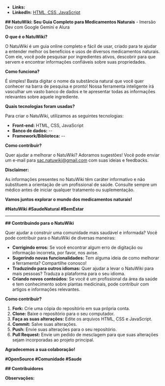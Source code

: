 * **Links:**
* **LinkedIn:** [HTML, CSS, JavaScript](https://www.linkedin.com/in/leonammonteiro/)

**## NatuWiki: Seu Guia Completo para Medicamentos Naturais** - Imersão Dev com Google Gemini e Alura

**O que é o NatuWiki?**

O NatuWiki é um guia online completo e fácil de usar, criado para te ajudar a entender melhor os benefícios e usos de diversos medicamentos naturais. Com ele, você pode pesquisar por ingredientes ativos, descobrir para que servem e encontrar informações confiáveis sobre suas propriedades. 

**Como funciona?**

É simples! Basta digitar o nome da substância natural que você quer conhecer na barra de pesquisa e pronto! Nossa ferramenta inteligente irá vasculhar um vasto banco de dados e te apresentar todas as informações relevantes sobre aquele ingrediente. 

**Quais tecnologias foram usadas?**

Para criar o NatuWiki, utilizamos as seguintes tecnologias:

* **Front-end:** HTML, CSS, JavaScript
* **Banco de dados:** --
* **Framework/Biblioteca:** --

**Como contribuir?**

Quer ajudar a melhorar o NatuWiki? Adoramos sugestões! Você pode enviar um e-mail para sac.natuwiki@gmail.com com suas ideias e feedbacks.

**Disclaimer:**

As informações presentes no NatuWiki têm caráter informativo e não substituem a orientação de um profissional de saúde. Consulte sempre um médico antes de iniciar qualquer tratamento ou suplementação.

**Vamos juntos explorar o mundo dos medicamentos naturais!**

**#NatuWiki #SaudeNatural #BemEstar**

---

**## Contribuindo para o NatuWiki**

Quer ajudar a construir uma comunidade mais saudável e informada? Você pode contribuir para o NatuWiki de diversas maneiras:

* **Corrigindo erros:** Se você encontrar algum erro de digitação ou informação incorreta, por favor, nos avise.
* **Sugerindo novas funcionalidades:** Tem alguma ideia de como melhorar a ferramenta? Compartilhe conosco!
* **Traduzindo para outros idiomas:** Quer ajudar a levar o NatuWiki para mais pessoas? Traduza a plataforma para o seu idioma.
* **Criando novos conteúdos:** Se você é um profissional da área da saúde e tem conhecimento sobre plantas medicinais, pode contribuir com artigos e informações relevantes.

**Como contribuir?**

1. **Fork:** Crie uma cópia do repositório em sua própria conta.
2. **Clone:** Baixe o repositório para o seu computador.
3. **Faça as suas alterações:** Edite os arquivos HTML, CSS e JavaScript.
4. **Commit:** Salve suas alterações.
5. **Push:** Envie suas alterações para o seu repositório.
6. **Pull Request:** Envie um pedido de mesclagem para que suas alterações sejam incorporadas ao projeto principal.

**Agradecemos a sua colaboração!**

**#OpenSource #Comunidade #Saude**

**## Contribuidores**



**Observações:**

